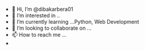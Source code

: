 - 👋 Hi, I’m @dibakarbera01
- 👀 I’m interested in ..
- 🌱 I’m currently learning ...Python, Web Development
- 💞️ I’m looking to collaborate on ...
- 📫 How to reach me ...
-                   

<!---
dibakarbera01/dibakarbera01 is a ✨ special ✨ repository because its `README.md` (this file) appears on your GitHub profile.
You can click the Preview link to take a look at your changes.
--->
